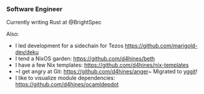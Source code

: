 ### Software Engineer
Currently writing Rust at @BrightSpec

Also:
- I led development for a sidechain for Tezos https://github.com/marigold-dev/deku
- I tend a NixOS garden: https://github.com/d4hines/beth
- I have a few Nix templates: https://github.com/d4hines/nix-templates
- ~I get angry at Git: https://github.com/d4hines/anger~ Migrated to [yggit](https://github.com/Pilou97/yggit)!
- I like to visualize module dependencies: https://github.com/d4hines/ocamldepdot
<!--
**d4hines/d4hines** is a ✨ _special_ ✨ repository because its `README.md` (this file) appears on your GitHub profile.

Here are some ideas to get you started:

- 🔭 I’m currently working on ...
- 🌱 I’m currently learning ...
- 👯 I’m looking to collaborate on ...
- 🤔 I’m looking for help with ...
- 💬 Ask me about ...
- 📫 How to reach me: ...
- 😄 Pronouns: ...
- ⚡ Fun fact: ...
-->

